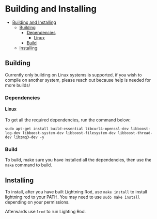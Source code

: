# Building and Installing

- [Building and Installing](#building-and-installing)
  - [Building](#building)
    - [Dependencies](#dependencies)
      - [Linux](#linux)
    - [Build](#build)
  - [Installing](#installing)

## Building

Currently only building on Linux systems is supported, if you wish to compile on another system, please reach out because help is needed for more builds/

### Dependencies

#### Linux

To get all the required dependencies, run the command below:

    sudo apt-get install build-essential libcurl4-openssl-dev libboost-log-dev libboost-system-dev libboost-filesystem-dev libboost-thread-dev libzmq3-dev -y

### Build

To build, make sure you have installed all the dependencies, then use the `make` command to build.

## Installing

To install, after you have built Lightning Rod, use `make install` to install lightning rod to your PATH.  You may need to use `sudo make install` depending on your permissions.

Afterwards use `lrod` to run Lighting Rod.
